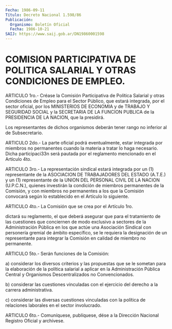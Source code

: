 ```yaml
---
Fecha: 1986-09-11
Título: Decreto Nacional 1.598/86
Publicación:
  Organismo: Boletín Oficial
  Fecha: 1986-10-21
SAIJ: https://www.saij.gob.ar/DN19860001598
---
```

# COMISION PARTICIPATIVA DE POLITICA SALARIAL Y OTRAS CONDICIONES DE EMPLEO.

<a id="1"></a>
ARTICULO  1ro.-  Créase  la Comisión Participativa de Política Salarial y otras Condiciones de  Empleo para el Sector Público, que estará integrada, por el sector oficial,  por  los  MINISTERIOS  DE ECONOMIA  y  de  TRABAJO  Y  SEGURIDAD SOCIAL y la SECRETARIA DE LA FUNCION PUBLICA de la PRESIDENCIA  DE  LA NACION, que la presidirá.

Los  representantes de dichos organismos  deberán  tener  rango  no inferior al de Subsecretario.

<a id="2"></a>
ARTICULO  2do.-  La  parte  oficial podrá eventualmente, estar integrada por miembros no permanentes  cuando  la  materia a tratar lo  haga  necesario.  Dicha  participaci33n  será  pautada  por  el reglamento mencionado en el Artículo 4to.

<a id="3"></a>
ARTICULO 3ro.- La representación sindical estará integrada por un (1)  representante  de  la ASOCIACION DE TRABAJADORES DEL ESTADO (A.T.E.) y un (1) representante  de  la UNION DEL PERSONAL CIVIL DE LA NACION (U.P.C.N.), quienes investirán  la  condición de miembros permanentes  de  la Comisión, y con miembros no permanentes  a  los que la Comisión convocará  según  lo  establecido en el Artículo lo siguiente.

<a id="4"></a>
ARTICULO  4to.-  La  Comisión que se crea por el Artículo 1ro.

dictará  su  reglamento,  el  que   deberá  asegurar  que  para  el tratamiento de las cuestiones que conciernen  de  modo  exclusivo a sectores  de  la  Administración  Pública  en  los  que  actúe  una Asociación  Sindical  con  personería gremial de ámbito específico, se le requiera la designación  de un representante para integrar la Comisión en calidad de miembro no permanente.

<a id="5"></a>
ARTICULO 5to.- Serán funciones de la Comisión:

a)  considerar  los  diversos criterios y las propuestas que se le sometan para la elaboración  de  la  política salarial a aplicar en la Administración Pública Central y Organismos  Descentralizados no Convencionados.

b)  considerar  las  cuestiones  vinculadas  con el ejercicio  del derecho a la carrera administrativa.

c) considerar las diversas cuestiones vinculadas  con  la política de relaciones laborales en el sector involucrado.

<a id="6"></a>
ARTICULO  6to.-  Comuníquese,  publíquese, dése a la Dirección Nacional Registro Oficial y archívese.
